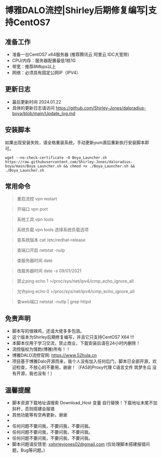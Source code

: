 # 博雅DALO流控|Shirley后期修复编写|支持CentOS7

## 准备工作
* 准备一台CentOS7 x64服务器 (推荐腾讯云 阿里云 IDC大宽带)
* CPU/内存：服务器配置最低1核1G
* 带宽：推荐8Mbps以上
* 网络：必须具有固定公网IP（IPV4）

## 更新日志
* 最后更新时间 2024.01.22
* 具体的更新日志请访问 https://github.com/Shirley-Jones/daloradius-boya/blob/main/Update_log.md


## 安装脚本
如果出现安装失败，请全格重装系统，手动更新yum源后重新执行安装脚本即可。
```shell script
wget --no-check-certificate -O Boya_Launcher.sh https://raw.githubusercontent.com/Shirley-Jones/daloradius-boya/main/Boya_Launcher.sh && chmod +x ./Boya_Launcher.sh && ./Boya_Launcher.sh
```

## 常用命令

> 重启流控 vpn restart

> 开端口 vpn port

> 系统工具 vpn tools

> 系统负载 vpn tools 选择系统负载选项

> 查系统版本 cat /etc/redhat-release

> 查端口开启 netstat -nulp  

> 查服务器时间 date

> 改服务器时间 date -s 09/01/2021

> 禁止ping echo 1 >/proc/sys/net/ipv4/icmp_echo_ignore_all

> 允许ping echo 0 >/proc/sys/net/ipv4/icmp_echo_ignore_all

> 查web端口 netstat -nutlp | grep httpd


## 免责声明
* 脚本写的很辣鸡，还请大佬多多包涵。
* 这个版本为Shirley后期修复编写，并且它只支持CentOS7 X64 !!!
* 本脚本仅用于学习交流，禁止商业，下载安装后请在24小时内删除！
* 流控版权为情韵(博雅)所有！！
* 博雅DALO流控官网: https://www.52hula.cn
* 项目基于博雅Dalo开源而来，我个人没有加入任何后门，脚本已全部开源，欢迎检查，不放心的不要用，谢谢！（FAS的Proxy代理 C语言文件 筑梦冬瓜 没有开源，我也没有！）
## 温馨提醒
* 脚本资源下载地址请搜索 Download_Host 变量 自行替换！下载地址末尾不加斜杆，否则搭建会报错
* 其他功能等有空再更新，谢谢
* 
* 任何问题不要问我，不要问我，不要问我。
* 任何问题不要问我，不要问我，不要问我。
* 任何问题不要问我，不要问我，不要问我。
* 脚本问题请反馈至: xshirleyjones02@gmail.com (仅处理脚本搭建报错问题，Bug等问题。)



